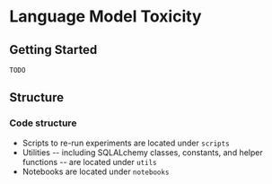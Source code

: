 # Language Model Toxicity

## Getting Started
`TODO`

## Structure
### Code structure
- Scripts to re-run experiments are located under `scripts`
- Utilities -- including SQLALchemy classes, constants, and helper functions -- are located under `utils`
- Notebooks are located under `notebooks`
